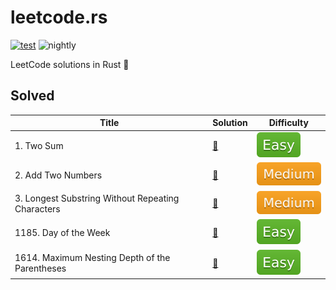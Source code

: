 # leetcode.rs

[![test](https://github.com/liuxiaotian/leetcode.rs/actions/workflows/ci.yml/badge.svg?branch=main)](https://github.com/liuxiaotian/leetcode.rs/actions/workflows/ci.yml)
![nightly](https://img.shields.io/badge/update-nightly-blue)

LeetCode solutions in Rust 🦀

## Solved

| Title                                             | Solution                                                     | Difficulty                |
| ------------------------------------------------- | ------------------------------------------------------------ | ------------------------- |
| 1. Two Sum                                        | [📑](src/solutions/easy/two_sum.rs)                           | ![Easy](img/easy.svg)     |
| 2. Add Two Numbers                                | [📑](src/solutions/medium/add_two_numbers.rs)                 | ![Medium](img/medium.svg) |
| 3. Longest Substring Without Repeating Characters | [📑](src/solutions/medium/longest_substring_without_repeating_characters.rs) | ![Medium](img/medium.svg) |
| 1185. Day of the Week                             | [📑](src/solutions/easy/day_of_the_week.rs)                   | ![Easy](img/easy.svg)     |
| 1614. Maximum Nesting Depth of the Parentheses    | [📑](src/solutions/easy/maximum_nesting_depth_of_the_parentheses.rs) | ![Easy](img/easy.svg)     |

